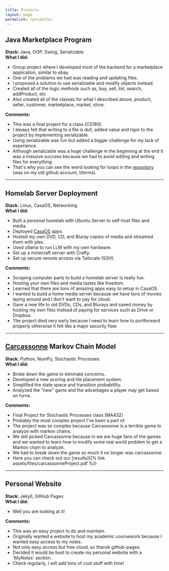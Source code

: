 ```yaml
---
title: Projects
layout: page
permalink: /projects/
---
```


## Java Marketplace Program
**Stack:** Java, OOP, Swing, Serializable  
**What I did:** 
- Group project where I developed most of the backend for a marketplace application, similar to ebay.
- One of the problems we had was reading and updating files.
- I proposed a solution to use serializable and modify objects instead.
- Created all of the logic methods such as, buy, sell, list, search, addProduct, etc
- Also created all of the classes for what I described above, product, seller, customer, marketplace, market, store.
  
**Comments:**
- This was a final project for a class (CS180).
- I always felt that writing to a file is dull, added value and rigor to the project by implementing serializable.
- Using serializable was fun but added a bigger challenge for my lack of experience.
- Although serializable was a huge challenge in the beginning at the end it was a massive success because we had to avoid editing and writing files for everything.
- That's why you can see the weird looking for loops in the [repository](https://github.com/titerms/final-project-5) (was on my old github account, titerms).

---

## Homelab Server Deployment
**Stack:** Linux, CasaOS, Networking  
**What I did:**
- Built a personal homelab with Ubuntu Server to self-host files and media.
- Deployed [CasaOS](https://casaos.zimaspace.com/) apps.
- Hosted my own DVD, CD, and Bluray copies of media and streamed them with plex.
- Used ollama to run LLM with my own hardware.
- Set up a minecraft server with Crafty.
- Set up secure remote access via Tailscale (SSH).

**Comments:**
- Scraping computer parts to build a homelab server is really fun.
- Hosting your own files and media tastes like freedom.
- Learned that there are tons of amazing apps easy to setup in CasaOS.
- I wanted to build a home media server because we have tons of movies laying around and I don't want to pay for cloud.
- Gave a new life to old DVDs, CDs, and Blurays and saved money by hosting my own files instead of paying for services such as Drive or Dropbox.
- The project died very early because I need to learn how to portforward properly otherwise it felt like a major security flaw.

---

## [Carcassonne](https://en.wikipedia.org/wiki/Carcassonne_(board_game)) Markov Chain Model
**Stack:** Python, NumPy, Stochastic Processes  
**What I did:**
- Broke down the game to eliminate concerns.
- Developed a new scoring and tile placement system.
- Simplified the state space and transition probabililty.
- Analyzed the "new" game and the advantages a player may get based on turns.

**Comments:**
- Final Project for Stochastic Processes class (MA432)
- Probably the most complex project I've been a part of.
- The project was so complex because Carcassonne is a terrible game to analyze with markov chains.
- We still picked Carcassonne because in we are huge fans of the games and we wanted to learn how to modify some real world problem to get a Markov chain to analyze.
- We had to break down the game so much it no longer was carcassonne.
- Here you can check out our [results]({% link assets/files/carcassonneProject.pdf %})

---

## Personal Website
**Stack:** Jekyll, GitHub Pages  
**What I did:**
- Well you are looking at it!

**Comments:**
- This was an easy project to do and maintain.
- Originally wanted a website to host my academic coursework because I wanted easy access to my notes.
- Not only easy access but free cloud, so thansk github-pages.
- Decided it would be best to create my personal website with a 'MyNotes' section.
- Check regularly, I will add tons of cool stuff with time!
